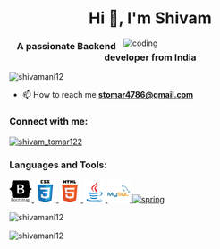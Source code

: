 <h1 align="center">Hi 👋, I'm Shivam</h1>
<img align="right" alt="coding" width="300" src="https://cdn.pixabay.com/animation/2023/01/03/12/08/12-08-43-309_512.gif">
<h3 align="center">A passionate Backend developer from India</h3>


<p align="left"> <img src="https://komarev.com/ghpvc/?username=shivamani12&label=Profile%20views&color=0e75b6&style=flat" alt="shivamani12" /> </p>

- 📫 How to reach me **stomar4786@gmail.com**

<h3 align="left">Connect with me:</h3>
<p align="left">
<a href="https://instagram.com/shivam_tomar122" target="blank"><img align="center" src="https://raw.githubusercontent.com/rahuldkjain/github-profile-readme-generator/master/src/images/icons/Social/instagram.svg" alt="shivam_tomar122" height="30" width="40" /></a>
</p>

<h3 align="left">Languages and Tools:</h3>
<p align="left"> <a href="https://getbootstrap.com" target="_blank" rel="noreferrer"> <img src="https://raw.githubusercontent.com/devicons/devicon/master/icons/bootstrap/bootstrap-plain-wordmark.svg" alt="bootstrap" width="40" height="40"/> </a> <a href="https://www.w3schools.com/css/" target="_blank" rel="noreferrer"> <img src="https://raw.githubusercontent.com/devicons/devicon/master/icons/css3/css3-original-wordmark.svg" alt="css3" width="40" height="40"/> </a> <a href="https://www.w3.org/html/" target="_blank" rel="noreferrer"> <img src="https://raw.githubusercontent.com/devicons/devicon/master/icons/html5/html5-original-wordmark.svg" alt="html5" width="40" height="40"/> </a> <a href="https://www.java.com" target="_blank" rel="noreferrer"> <img src="https://raw.githubusercontent.com/devicons/devicon/master/icons/java/java-original.svg" alt="java" width="40" height="40"/> </a> <a href="https://www.mysql.com/" target="_blank" rel="noreferrer"> <img src="https://raw.githubusercontent.com/devicons/devicon/master/icons/mysql/mysql-original-wordmark.svg" alt="mysql" width="40" height="40"/> </a> <a href="https://spring.io/" target="_blank" rel="noreferrer"> <img src="https://www.vectorlogo.zone/logos/springio/springio-icon.svg" alt="spring" width="40" height="40"/> </a> </p>

<p><img align="center" src="https://github-readme-stats.vercel.app/api/top-langs?username=shivamani12&show_icons=true&locale=en&layout=compact" alt="shivamani12" /></p>

<p><img align="center" src="https://github-readme-streak-stats.herokuapp.com/?user=shivamani12&" alt="shivamani12" /></p>
